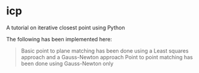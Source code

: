 # icp
A tutorial on iterative closest point using Python

The following has been implemented here:

> Basic point to plane matching has been done using a Least squares approach and a Gauss-Newton approach
> Point to point matching has been done using Gauss-Newton only
